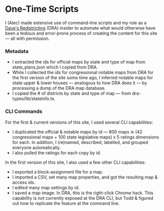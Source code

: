 # One-Time Scripts

I (Alec) made extensive use of command-line scripts and my role as a
[Dave\'s Redistricting](https://davesredistricting.org/) (DRA) insider
to automate what would otherwise have been a tedious and error-prone process 
of creating the content for this site &#8212; all with permission.

### Metadata

-   I extracted the ids for official maps by state and type of map from state_plans.json 
    which I copied from DRA. 
-   While I collected the ids for congressional notable maps from DRA for the first version of the site some time ago,
    I inferred notable maps for state upper &amp; lower houses &#8212; analogous to how DRA does it &#8212;
    by processing a dump of the DRA map database.
-   I copied the # of districts by state and type of map &#8212; from dra-types/lib/stateinfo.ts.

### CLI Commands

For the first &amp; current versions of this site, I used several CLI capabilities:

-   I duplicated the official &amp; notable maps by id &#8212; 800 maps &cong; (42 congressional maps + 100
    state legislative maps) x 5 ratings dimensions for each.
    In addition, I (re)named, described, labelled, and grouped everyone automatically.
-   I also pulled the ratings for each copy by id.

In the first version of this site, I also used a few other CLI capabilities:

-   I exported a block-assignment file for a map.
-   I imported a CSV, set many map properties, and got the resulting map & access ids.
-   I edited many map settings by id.
-   I saved a map image. In DRA, this is the right-click Chrome hack. 
    This capability is *not* currently exposed at the DRA CLI, but Todd &amp; figured out how to replicate 
    the feature at the command line.
